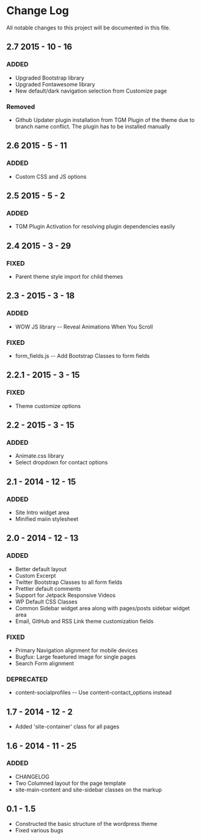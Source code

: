 # Change Log
All notable changes to this project will be documented in this file.

## 2.7 2015 - 10 - 16
### ADDED
- Upgraded Bootstrap library
- Upgraded Fontawesome library
- New default/dark navigation selection from Customize page

### Removed
- Github Updater plugin installation from TGM Plugin of the theme due to branch name conflict. The plugin has to be installed manually

## 2.6 2015 - 5 - 11
### ADDED
- Custom CSS and JS options


## 2.5 2015 - 5 - 2
### ADDED
- TGM Plugin Activation for resolving plugin dependencies easily

## 2.4 2015 - 3 - 29
### FIXED
- Parent theme style import for child themes

## 2.3 - 2015 - 3 - 18
### ADDED
- WOW JS library -- Reveal Animations When You Scroll

### FIXED
- form_fields.js -- Add Bootstrap Classes to form fields

## 2.2.1 - 2015 - 3 - 15
### FIXED
- Theme customize options

## 2.2 - 2015 - 3 - 15
### ADDED
- Animate.css library
- Select dropdown for contact options

## 2.1 - 2014 - 12 - 15
### ADDED
- Site Intro widget area
- Minified maiin stylesheet

## 2.0 - 2014 - 12 - 13
### ADDED
- Better default layout
- Custom Excerpt
- Twitter Bootstrap Classes to all form fields
- Prettier default comments
- Support for Jetpack Responsive Videos
- WP Default CSS Classes
- Common Sidebar widget area along with pages/posts sidebar widget area
- Email, GitHub and RSS Link theme customization fields

### FIXED
- Primary Navigation alignment for mobile devices
- Bugfux: Large feaetured image for single pages
- Search Form alignment

### DEPRECATED
- content-socialprofiles -- Use content-contact_options instead

## 1.7 - 2014 - 12 - 2
- Added 'site-container' class for all pages

## 1.6 - 2014 - 11 - 25
### ADDED 
- CHANGELOG
- Two Columned layout for the page template
- site-main-content and site-sidebar classes on the markup

## 0.1 - 1.5
- Constructed the basic structure of the wordpress theme
- Fixed various bugs